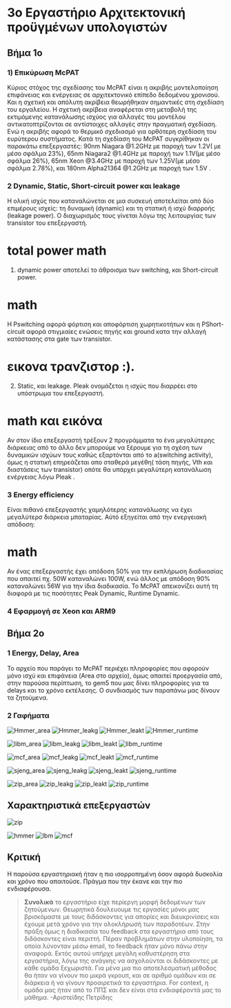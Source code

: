 ﻿# 3o  Εργαστήριο Αρχιτεκτονική προϋγμένων υπολογιστών

## Βήμα 1ο

### 1) Επικύρωση McPAT
Κύριος στόχος της σχεδίασης του McPAT είναι η ακριβής μοντελοποίηση επιφάνειας και ενέργειας σε αρχιτεκτονικό επίπεδο δεδομένου χρονισού. Και η σχετική και απόλυτη ακρίβεια θεωρήθηκαν σημαντικές στη σχεδίαση του εργαλείου. Η σχετική ακρίβεια αναφέρεται στη μεταβολή της εκτιμόμενης κατανάλωσης ισχύος για αλλαγές του μοντέλου αντικατοπτρίζονται σε αντίστοιχες αλλαγές στην πραγματική σχεδίαση. Ενώ η ακριβής αφορά το θερμικό σχεδιασμό για ορθότερη σχεδίαση του ευρύτερου συστήματος.
Κατά τη σχεδίαση του McPAT συγκρίθηκαν οι παρακάτω επεξεργαστές: 90nm Niagara @1.2GHz με παροχή των 1.2V( με μέσο σφάλμα 23%),  65nm Niagara2 @1.4GHz με παροχή των 1.1V(με μέσο σφάλμα 26%), 65nm Xeon @3.4GHz με παροχή των 1.25V(με μέσο σφάλμα 2.78%), και 180nm Alpha21364 @1.2GHz με παροχή των 1.5V .  

### 2 Dynamic, Static, Short-circuit power και leakage
Η ολική ισχύς που καταναλώνεται σε μια συσκευή αποτελείται από δύο επιμέρους ισχείς: τη δυναμική (dynamic) και τη στατική ή ισχύ διαρροής (leakage power). O διαχωρισμός τους γίνεται λόγω της λειτουργίας των transistor του επεξεργαστή.
# total power math

 1. dynamic power αποτελεί το άθροισμα των switching, και Short-circuit power. 
# math
Η Pswitching  αφορά φόρτιση και αποφόρτιση χωρητικοτήτων και η ΡShort-circuit  αφορά στιγμιαίες ενώσεις πηγής και ground κατα την αλλαγή κατάστασης στα gate των transistor.
# εικονα τρανζιστορ :).
 2. Static, και leakage.
 Pleak ονομάζεται η ισχύς που διαρρέει στο υπόστρωμα του επεξεργαστή.
# math και εικόνα
Αν στον ίδιο επεξεργαστή τρέξουν 2 προγράμματα το ένα μεγαλύτερης διάρκειας από το άλλο δεν μπορούμε να ξέρουμε για τη σχέση των δυναμικών ισχύων τους καθώς εξαρτόνται από το a(switching activity), όμως η στατική επηρεάζεται απο σταθερά μεγέθη( τάση πηγής, Vth και διαστάσεις των transistor) οπότε θα υπάρχει μεγαλύτερη κατανάλωση ενέργειας λόγω Pleak .

### 3 Energy efficiency 
Είναι πιθανό επεξεργαστής χαμηλότερης κατανάλωσης να έχει μεγαλύτερσ διάρκεια μπαταρίας. Αύτό εξηγείται από την ενεργειακή απόδοση:
# math
Αν ένας επεξεργαστής έχει απόδοση 50% για την εκπλήρωση διαδικασίας που απαιτεί πχ. 50W καταναλώνει 100W, ενώ άλλος με απόδοση 90% καταναλώνει 56W για την ίδια διαδικασία.
Το McPAT  απεικονίζει αυτή τη διαφορά με τις ποσότητες Peak Dynamic, Runtime Dynamic.

### 4 Εφαρμογή σε Xeon και ARM9


## Βήμα 2ο

### 1 Energy, Delay, Area
Το αρχείο που παράγει το McPAT περιέχει πληροφορίες που αφορούν μόνο ισχύ και επιφάνεια (Area στο αρχείο), όμως απαιτεί προεργασία από, στην παρούσα περίπτωση, το gem5 που μας δίνει πληροφορίες για τα delays και το χρόνο εκτέλεσης. Ο συνδιασμός των παραπάνω μας δίνουν τα ζητούμενα.

### 2 Γαφήματα
![Hmmer_area](https://github.com/username644/Ao3/blob/main/hmmer_area.png?raw=true)
![Hmmer_leakg](https://github.com/username644/Ao3/blob/main/hmmer_leakg.png?raw=true)
![Hmmer_leakt](https://github.com/username644/Ao3/blob/main/hmmer_leakt.png?raw=true)
![Hmmer_runtime](https://github.com/username644/Ao3/blob/main/hmmer_runtime.png?raw=true)



![libm_area](https://github.com/username644/Ao3/blob/main/libm_area.png?raw=true)
![libm_leakg](https://github.com/username644/Ao3/blob/main/libm_leakg.png?raw=true)
![libm_leakt](https://github.com/username644/Ao3/blob/main/libm_leakt.png?raw=true)
![libm_runtime](https://github.com/username644/Ao3/blob/main/libm_runtime.png?raw=true)


![mcf_area](https://github.com/username644/Ao3/blob/main/mcf_area.png?raw=true)
![mcf_leakg](https://github.com/username644/Ao3/blob/main/mcf_leakg.png?raw=true)
![mcf_leakt](https://github.com/username644/Ao3/blob/main/mcf_leakt.png?raw=true)
![mcf_runtime](https://github.com/username644/Ao3/blob/main/mcf_runtime.png?raw=true)


![sjeng_area](https://github.com/username644/Ao3/blob/main/sjeng_area.png?raw=true)
![sjeng_leakg](https://github.com/username644/Ao3/blob/main/sjeng_leakg.png?raw=true)
![sjeng_leakt](https://github.com/username644/Ao3/blob/main/sjeng_leakt.png?raw=true)
![sjeng_runtime](https://github.com/username644/Ao3/blob/main/sjeng_runtime.png?raw=true)



![zip_area](https://github.com/username644/Ao3/blob/main/zip_area.png?raw=true)
![zip_leakg](https://github.com/username644/Ao3/blob/main/zip_leakg.png?raw=true)
![zip_leakt](https://github.com/username644/Ao3/blob/main/zip_leakt.png?raw=true)
![zip_runtime](https://github.com/username644/Ao3/blob/main/zip_runtime.png?raw=true)


## Χαρακτηριστικά επεξεργαστών 
![zip](https://github.com/username644/erg.Aoc2/blob/main/zip%20eper.png?raw=true)
 
![hmmer](https://github.com/username644/erg.Aoc2/blob/main/hmmer%20exper.png?raw=true)
![lbm](https://github.com/username644/erg.Aoc2/blob/main/lbm%20exper.png?raw=true)
![mcf](https://github.com/username644/erg.Aoc2/blob/main/mcf%20exper.png?raw=true)


##  Κριτική 
Η παρούσα εργαστηριακή ήταν η πιο ισορροπημένη όσον αφορά δυσκολία και χρόνο που απαιτούσε. Πράγμα που την έκανε και την πιο ενδιαφέρουσα.



> **Συνολικά** το εργαστήριο είχε περίεργη μορφή δεδομένων των ζητούμενων. Θεωρητικά δουλευουμε τις εργασίες μόνοι μας βρισκόμαστε με τους διδάσκοντες για απορίες και διευκρινίσεις και έχουμε μετά χρόνο για την ολοκλήρωσή των παραδοτέων. Στην πράξη όμως η διαδικασία του feedback στα εργαστήρια από τους διδάσκοντες είναι περιττή. Πέραν προβλημάτων στην υλοποίηση, τα οποία λύνονταν μέσω email, το feedback ήταν μόνο πάνω στην αναφορά. Εκτός αυτού υπήρχε μεγάλη καθυστέρηση στα εργαστήρια, λόγω της ανάγκης να ασχολούνται οι διδάσκοντες με κάθε ομάδα ξεχωριστά. Για μένα μια πιο αποτελεσματική μέθοδος θα ήταν να γίνουν πιο μικρά γκρουπ, και σε αριθμό ομάδων και σε διάρκεια ή να γίνουν προαιρετικά τα εργαστήρια. For context, η ομάδα μας ήταν από το ΠΠΣ και δεν είναι στα ενδιαφέροντά μας το μάθημα.
 -Αριστείδης Πετρίδης
